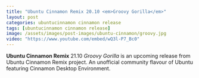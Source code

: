 ```yaml
---
title: "Ubuntu Cinnamon Remix 20.10 <em>Groovy Gorilla</em>"
layout: post
categories: ubuntucinnamon cinnamon release
tags: [ubuntucinnamon cinnamon release]
image: /assets/images/post-images/ubuntu-cinnamon/groovy.jpg
video: "https://www.youtube.com/embed/wQ3l-P7_Bc0"
---
```


**Ubuntu Cinnamon Remix** 21.10 *Groovy Gorilla* is an upcoming release from Ubuntu Cinnamon Remix project. An unofficial community flavour of Ubuntu featuring Cinnamon Desktop Environment.